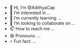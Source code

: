 - 👋 Hi, I’m @AdithyaCap
- 👀 I’m interested in ...
- 🌱 I’m currently learning ...
- 💞️ I’m looking to collaborate on ...
- 📫 How to reach me ...
- 😄 Pronouns: ...
- ⚡ Fun fact: ...

<!---
AdithyaCap/AdithyaCap is a ✨ special ✨ repository because its `README.md` (this file) appears on your GitHub profile.
You can click the Preview link to take a look at your changes.
--->
